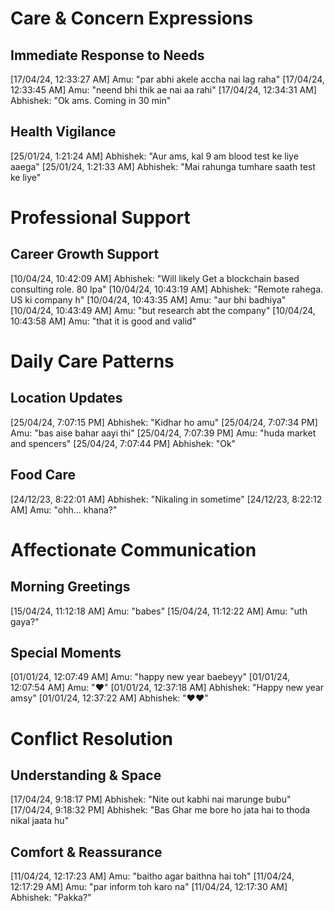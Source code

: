 # Care & Concern Expressions

## Immediate Response to Needs
[17/04/24, 12:33:27 AM] Amu: "par abhi akele accha nai lag raha"
[17/04/24, 12:33:45 AM] Amu: "neend bhi thik ae nai aa rahi"
[17/04/24, 12:34:31 AM] Abhishek: "Ok ams. Coming in 30 min"

## Health Vigilance
[25/01/24, 1:21:24 AM] Abhishek: "Aur ams, kal 9 am blood test ke liye aaega"
[25/01/24, 1:21:33 AM] Abhishek: "Mai rahunga tumhare saath test ke liye"

# Professional Support

## Career Growth Support
[10/04/24, 10:42:09 AM] Abhishek: "Will likely Get a blockchain based consulting role. 80 lpa"
[10/04/24, 10:43:19 AM] Abhishek: "Remote rahega. US ki company h"
[10/04/24, 10:43:35 AM] Amu: "aur bhi badhiya"
[10/04/24, 10:43:49 AM] Amu: "but research abt the company"
[10/04/24, 10:43:58 AM] Amu: "that it is good and valid"

# Daily Care Patterns

## Location Updates
[25/04/24, 7:07:15 PM] Abhishek: "Kidhar ho amu"
[25/04/24, 7:07:34 PM] Amu: "bas aise bahar aayi thi"
[25/04/24, 7:07:39 PM] Amu: "huda market and spencers"
[25/04/24, 7:07:44 PM] Abhishek: "Ok"

## Food Care
[24/12/23, 8:22:01 AM] Abhishek: "Nikaling in sometime"
[24/12/23, 8:22:12 AM] Amu: "ohh... khana?"

# Affectionate Communication

## Morning Greetings
[15/04/24, 11:12:18 AM] Amu: "babes"
[15/04/24, 11:12:22 AM] Amu: "uth gaya?"

## Special Moments
[01/01/24, 12:07:49 AM] Amu: "happy new year baebeyy"
[01/01/24, 12:07:54 AM] Amu: "❤️"
[01/01/24, 12:37:18 AM] Abhishek: "Happy new year amsy"
[01/01/24, 12:37:22 AM] Abhishek: "❤️❤️"

# Conflict Resolution

## Understanding & Space
[17/04/24, 9:18:17 PM] Abhishek: "Nite out kabhi nai marunge bubu"
[17/04/24, 9:18:32 PM] Abhishek: "Bas Ghar me bore ho jata hai to thoda nikal jaata hu"

## Comfort & Reassurance
[11/04/24, 12:17:23 AM] Amu: "baitho agar baithna hai toh"
[11/04/24, 12:17:29 AM] Amu: "par inform toh karo na"
[11/04/24, 12:17:30 AM] Abhishek: "Pakka?"